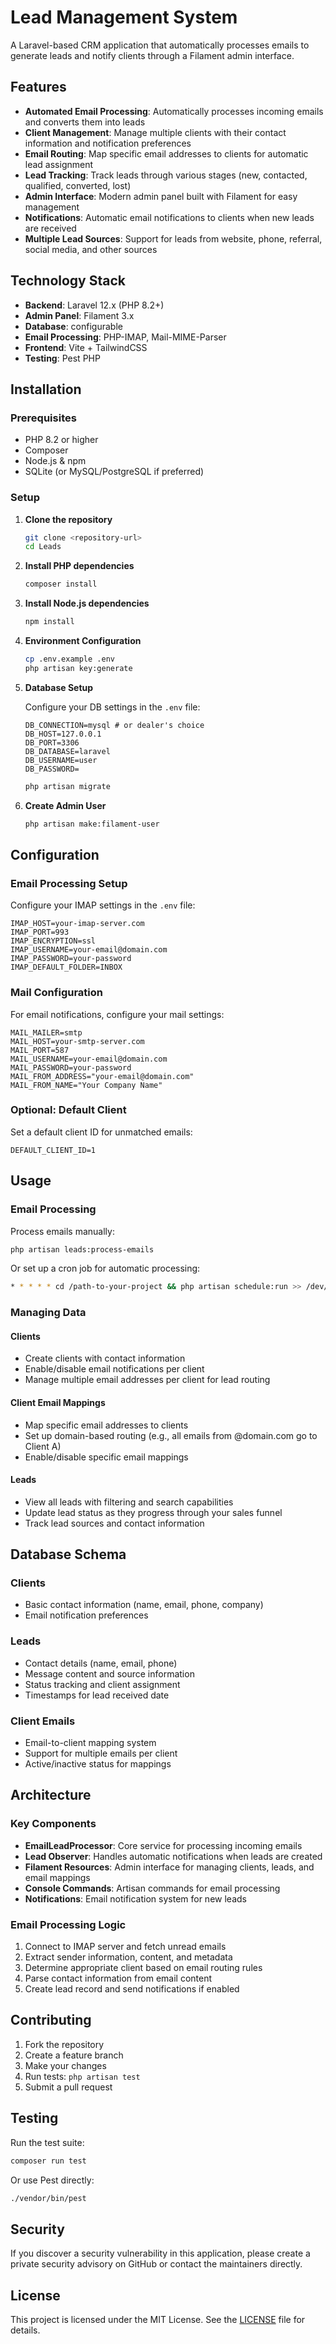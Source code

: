 # Lead Management System

A Laravel-based CRM application that automatically processes emails to generate leads and notify clients through a Filament admin interface.

## Features

-   **Automated Email Processing**: Automatically processes incoming emails and converts them into leads
-   **Client Management**: Manage multiple clients with their contact information and notification preferences
-   **Email Routing**: Map specific email addresses to clients for automatic lead assignment
-   **Lead Tracking**: Track leads through various stages (new, contacted, qualified, converted, lost)
-   **Admin Interface**: Modern admin panel built with Filament for easy management
-   **Notifications**: Automatic email notifications to clients when new leads are received
-   **Multiple Lead Sources**: Support for leads from website, phone, referral, social media, and other sources

## Technology Stack

-   **Backend**: Laravel 12.x (PHP 8.2+)
-   **Admin Panel**: Filament 3.x
-   **Database**: configurable
-   **Email Processing**: PHP-IMAP, Mail-MIME-Parser
-   **Frontend**: Vite + TailwindCSS
-   **Testing**: Pest PHP

## Installation

### Prerequisites

-   PHP 8.2 or higher
-   Composer
-   Node.js & npm
-   SQLite (or MySQL/PostgreSQL if preferred)

### Setup

1. **Clone the repository**

    ```bash
    git clone <repository-url>
    cd Leads
    ```

2. **Install PHP dependencies**

    ```bash
    composer install
    ```

3. **Install Node.js dependencies**

    ```bash
    npm install
    ```

4. **Environment Configuration**

    ```bash
    cp .env.example .env
    php artisan key:generate
    ```

5. **Database Setup**

    Configure your DB settings in the `.env` file:

    ```env
    DB_CONNECTION=mysql # or dealer's choice
    DB_HOST=127.0.0.1
    DB_PORT=3306
    DB_DATABASE=laravel
    DB_USERNAME=user
    DB_PASSWORD=
    ```

    ```bash
    php artisan migrate
    ```

6. **Create Admin User**
    ```bash
    php artisan make:filament-user
    ```

## Configuration

### Email Processing Setup

Configure your IMAP settings in the `.env` file:

```env
IMAP_HOST=your-imap-server.com
IMAP_PORT=993
IMAP_ENCRYPTION=ssl
IMAP_USERNAME=your-email@domain.com
IMAP_PASSWORD=your-password
IMAP_DEFAULT_FOLDER=INBOX
```

### Mail Configuration

For email notifications, configure your mail settings:

```env
MAIL_MAILER=smtp
MAIL_HOST=your-smtp-server.com
MAIL_PORT=587
MAIL_USERNAME=your-email@domain.com
MAIL_PASSWORD=your-password
MAIL_FROM_ADDRESS="your-email@domain.com"
MAIL_FROM_NAME="Your Company Name"
```

### Optional: Default Client

Set a default client ID for unmatched emails:

```env
DEFAULT_CLIENT_ID=1
```

## Usage

### Email Processing

Process emails manually:

```bash
php artisan leads:process-emails
```

Or set up a cron job for automatic processing:

```bash
* * * * * cd /path-to-your-project && php artisan schedule:run >> /dev/null 2>&1
```

### Managing Data

#### Clients

-   Create clients with contact information
-   Enable/disable email notifications per client
-   Manage multiple email addresses per client for lead routing

#### Client Email Mappings

-   Map specific email addresses to clients
-   Set up domain-based routing (e.g., all emails from @domain.com go to Client A)
-   Enable/disable specific email mappings

#### Leads

-   View all leads with filtering and search capabilities
-   Update lead status as they progress through your sales funnel
-   Track lead sources and contact information

## Database Schema

### Clients

-   Basic contact information (name, email, phone, company)
-   Email notification preferences

### Leads

-   Contact details (name, email, phone)
-   Message content and source information
-   Status tracking and client assignment
-   Timestamps for lead received date

### Client Emails

-   Email-to-client mapping system
-   Support for multiple emails per client
-   Active/inactive status for mappings

## Architecture

### Key Components

-   **EmailLeadProcessor**: Core service for processing incoming emails
-   **Lead Observer**: Handles automatic notifications when leads are created
-   **Filament Resources**: Admin interface for managing clients, leads, and email mappings
-   **Console Commands**: Artisan commands for email processing
-   **Notifications**: Email notification system for new leads

### Email Processing Logic

1. Connect to IMAP server and fetch unread emails
2. Extract sender information, content, and metadata
3. Determine appropriate client based on email routing rules
4. Parse contact information from email content
5. Create lead record and send notifications if enabled

## Contributing

1. Fork the repository
2. Create a feature branch
3. Make your changes
4. Run tests: `php artisan test`
5. Submit a pull request

## Testing

Run the test suite:

```bash
composer run test
```

Or use Pest directly:

```bash
./vendor/bin/pest
```

## Security

If you discover a security vulnerability in this application, please create a private security advisory on GitHub or contact the maintainers directly.

## License

This project is licensed under the MIT License. See the [LICENSE](LICENSE) file for details.
